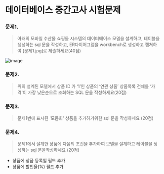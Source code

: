 # 데이터베이스 중간고사 시험문제

### 문제1. 
> 아래의 모바일 수산물 쇼핑몰 시스템의 데이터베이스 모델을 설계하고, 테이블을 생성하는 sql 문을 작성하고, ER다이어그램을 workbench로 생성하고 캡쳐하여 [문제1.jpg]로 제출하세요(40점)


![image](https://user-images.githubusercontent.com/21700482/232665879-491c9f3a-24af-44f2-b6e2-53aa31b025ea.png)


### 문제2. 
> 위의 설계된 모델에서 상품 ID 가 ‘1’인 상품의 ‘연관 상품’ 상품목록 전체를 ‘가격'이 가장 낮은순으로 조회하는 SQL 문을 작성하세요(20점)

### 문제3. 
> 문제1번에 표시된 '모듬회' 상품을 추가하기위한 sql 문을 작성하세요 (20점)

### 문제4.
> 문제1에서 설계한 상품에 다음의 조건을 추가하여 모델을 설계하고 테이블을 생성하는 sql 문을작성하세요 (20점)
- 상품에 상품 등록일 필드 추가
- 상품에 할인율(%) 필드 추가
